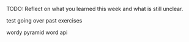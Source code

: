 TODO: Reflect on what you learned this week and what is still unclear.

test 
going over past exercises

wordy pyramid
word api
